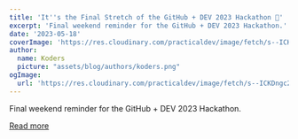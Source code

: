 ```yaml
---
title: 'It''s the Final Stretch of the GitHub + DEV 2023 Hackathon 🎉'
excerpt: 'Final weekend reminder for the GitHub + DEV 2023 Hackathon.'
date: '2023-05-18'
coverImage: 'https://res.cloudinary.com/practicaldev/image/fetch/s--ICKDngc2--/c_imagga_scale,f_auto,fl_progressive,h_420,q_auto,w_1000/https://dev-to-uploads.s3.amazonaws.com/uploads/articles/ip41t03soyq59hfw9g2g.jpg'
author:
  name: Koders
  picture: "assets/blog/authors/koders.png"
ogImage:
  url: 'https://res.cloudinary.com/practicaldev/image/fetch/s--ICKDngc2--/c_imagga_scale,f_auto,fl_progressive,h_420,q_auto,w_1000/https://dev-to-uploads.s3.amazonaws.com/uploads/articles/ip41t03soyq59hfw9g2g.jpg'
---
```


Final weekend reminder for the GitHub + DEV 2023 Hackathon.

[Read more](https://dev.to/devteam/its-the-final-stretch-of-the-github-dev-2023-hackathon-4218)
